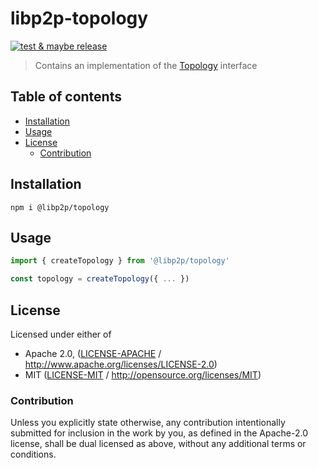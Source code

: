 # libp2p-topology <!-- omit in toc -->

[![test & maybe release](https://github.com/libp2p/js-libp2p-topology/actions/workflows/js-test-and-release.yml/badge.svg)](https://github.com/libp2p/js-libp2p-topology/actions/workflows/js-test-and-release.yml)

> Contains an implementation of the [Topology](https://github.com/libp2p/js-libp2p-interfaces/blob/master/packages/libp2p-interfaces/src/topology/index.ts) interface

## Table of contents <!-- omit in toc -->

- [Installation](#installation)
- [Usage](#usage)
- [License](#license)
  - [Contribution](#contribution)

## Installation

```console
npm i @libp2p/topology
```

## Usage

```javascript
import { createTopology } from '@libp2p/topology'

const topology = createTopology({ ... })
```

## License

Licensed under either of

 * Apache 2.0, ([LICENSE-APACHE](LICENSE-APACHE) / http://www.apache.org/licenses/LICENSE-2.0)
 * MIT ([LICENSE-MIT](LICENSE-MIT) / http://opensource.org/licenses/MIT)

### Contribution

Unless you explicitly state otherwise, any contribution intentionally submitted for inclusion in the work by you, as defined in the Apache-2.0 license, shall be dual licensed as above, without any additional terms or conditions.
